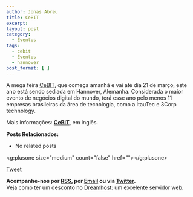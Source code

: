 ```yaml
---
author: Jonas Abreu
title: CeBIT
excerpt:
layout: post
category:
  - Eventos
tags:
  - cebit
  - Eventos
  - hannover
post_format: [ ]
---
```

A mega feira [CeBIT][1], que começa amanhã e vai até dia 21 de março, este ano está sendo sediada em Hannover, Alemanha. Considerada o maior evento de negócios digital do mundo, terá esse ano pelo menos 11 empresas brasileiras da área de tecnologia, como a ItauTec e 3Corp technology.

Mais informações: **[CeBIT][1]**, em inglês.

**Posts Relacionados:** 
*   No related posts

<g:plusone size="medium" count="false" href=""></g:plusone> 

[Tweet][2] 





**Acompanhe-nos por [ RSS][3], por [Email][4] ou via [Twitter][5].**  
Veja como ter um desconto no [Dreamhost][6]: um excelente servidor web.

 [1]: http://www.cebit.de
 [2]: https://twitter.com/share
 [3]: http://feeds.feedburner.com/VidaGeek
 [4]: http://feedburner.google.com/fb/a/mailverify?uri=VidaGeek&loc=pt_BR
 [5]: http://twitter.com/blogvidageek
 [6]: http://vidageek.net/dreamhost/